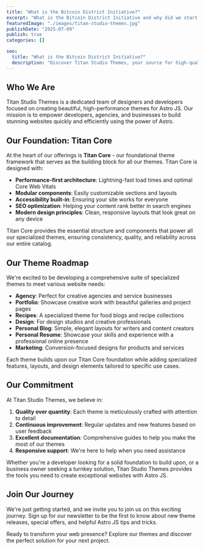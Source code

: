 ```yaml
---
title: "What is the Bitcoin District Initiative?"
excerpt: "What is the Bitcoin District Initiative and why did we start it?"
featuredImage: "./images/titan-studio-themes.jpg"
publishDate: "2025-07-09"
publish: true
categories: []

seo:
  title: "What is the Bitcoin District Initiative?"
  description: "Discover Titan Studio Themes, your source for high-quality free and premium Astro JS themes for various website needs"
---
```


## Who We Are

Titan Studio Themes is a dedicated team of designers and developers focused on creating beautiful, high-performance themes for Astro JS. Our mission is to empower developers, agencies, and businesses to build stunning websites quickly and efficiently using the power of Astro.

## Our Foundation: Titan Core

At the heart of our offerings is **Titan Core** - our foundational theme framework that serves as the building block for all our themes. Titan Core is designed with:

- **Performance-first architecture**: Lightning-fast load times and optimal Core Web Vitals
- **Modular components**: Easily customizable sections and layouts
- **Accessibility built-in**: Ensuring your site works for everyone
- **SEO optimization**: Helping your content rank better in search engines
- **Modern design principles**: Clean, responsive layouts that look great on any device

Titan Core provides the essential structure and components that power all our specialized themes, ensuring consistency, quality, and reliability across our entire catalog.

## Our Theme Roadmap

We're excited to be developing a comprehensive suite of specialized themes to meet various website needs:

- **Agency**: Perfect for creative agencies and service businesses
- **Portfolio**: Showcase creative work with beautiful galleries and project pages
- **Recipes**: A specialized theme for food blogs and recipe collections
- **Design**: For design studios and creative professionals
- **Personal Blog**: Simple, elegant layouts for writers and content creators
- **Personal Resume**: Showcase your skills and experience with a professional online presence
- **Marketing**: Conversion-focused designs for products and services

Each theme builds upon our Titan Core foundation while adding specialized features, layouts, and design elements tailored to specific use cases.

## Our Commitment

At Titan Studio Themes, we believe in:

1. **Quality over quantity**: Each theme is meticulously crafted with attention to detail
2. **Continuous improvement**: Regular updates and new features based on user feedback
3. **Excellent documentation**: Comprehensive guides to help you make the most of our themes
4. **Responsive support**: We're here to help when you need assistance

Whether you're a developer looking for a solid foundation to build upon, or a business owner seeking a turnkey solution, Titan Studio Themes provides the tools you need to create exceptional websites with Astro JS.

## Join Our Journey

We're just getting started, and we invite you to join us on this exciting journey. Sign up for our newsletter to be the first to know about new theme releases, special offers, and helpful Astro JS tips and tricks.

Ready to transform your web presence? Explore our themes and discover the perfect solution for your next project. 